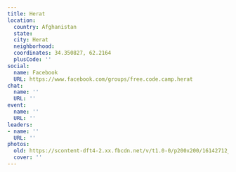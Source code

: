 ```yaml
---
title: Herat
location:
  country: Afghanistan
  state: 
  city: Herat
  neighborhood: 
  coordinates: 34.350827, 62.2164
  plusCode: ''
social:
  name: Facebook
  URL: https://www.facebook.com/groups/free.code.camp.herat
chat:
  name: ''
  URL: ''
event:
  name: ''
  URL: ''
leaders:
- name: ''
  URL: ''
photos:
  old: https://scontent-dft4-2.xx.fbcdn.net/v/t1.0-0/p200x200/16142712_1380709768660732_3807276804030541539_n.jpg?oh=c25edd0bc923c2018e56c2da69073c9d&oe=59942E99
  cover: ''
---
```

